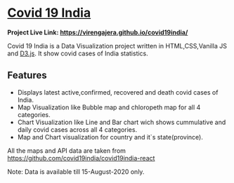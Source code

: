 # [Covid 19 India](https://virengajera.github.io/covid19india/)

**Project Live Link: https://virengajera.github.io/covid19india/**

Covid 19 India is a Data Visualization project written in HTML,CSS,Vanilla JS and [D3.js](https://d3js.org/). It show covid cases of India statistics.

## Features
- Displays latest active,confirmed, recovered and death covid cases of India.
- Map Visualization like Bubble map and chloropeth map for all 4 categories.
- Chart Visualization like Line and Bar chart wich shows cummulative and daily covid cases across all 4 categories.
- Map and Chart visualization for country and it`s state(province).


All the maps and API data are taken from https://github.com/covid19india/covid19india-react

Note: Data is available till 15-August-2020 only.
